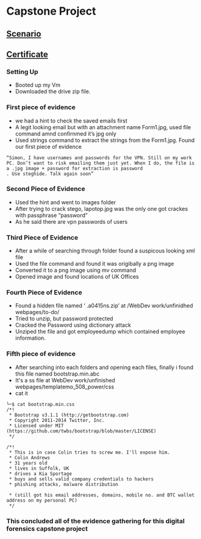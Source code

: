 
# Capstone Project
## [Scenario](https://github.com/alejandro-garf/Blue-Team-Junior-Analyst/blob/main/Intro%20To%20Digital%20Forensics/Scenario.md)
## [Certificate](https://github.com/alejandro-garf/Blue-Team-Junior-Analyst/blob/main/Intro%20To%20Digital%20Forensics/Course%20-%20Certificate%20-%20Introduction%20to%20Digital%20Forensics-course.pdf)
### Setting Up
 - Booted up my Vm
 - Downloaded the drive zip file.
### First piece of evidence 
 - we had a hint to check the saved emails first
 - A legit looking email but with an attachment name Form1.jpg, used file command amnd confirnmed it’s jpg only
 - Used strings command to extract the strings from the Form1.jpg. Found our first piece of evidence
```
“Simon, I have usernames and passwords for the VPN. Still on my work PC. Don’t want to risk emailing them just yet. When I do, the file is a .jpg image + password for extraction is password
. Use steghide. Talk again soon”
```
### Second Piece of Evidence 
 - Used the hint and went to images folder
 - After trying to crack stego, lapotop.jpg was the only one got crackes with passphrase “password”
 - As he said there are vpn passwords of users
### Third Piece of Evidence 
 - After a while of searching through folder found a suspicous looking xml file
 - Used the file command and found it was origibally a png image
 - Converted it to a png image using mv command
 - Opened image and found locations of UK Offices
### Fourth Piece of Evidence
 - Found a hidden file named ‘ .a0415ns.zip’ at /WebDev work/unfinidhed webpages/to-do/
 - Tried to unzip, but password protected
 - Cracked the Password using dictionary attack
 - Unziped the file and got employeedump which contained employee information.
### Fifth piece of evidence
 - After searching into each folders and opening each files, finally i found this file named bootstrap.min.abc
 - It's a ss file at WebDev work/unfinished webpages/templatemo_508_power/css
 - cat it
```
└─$ cat bootstrap.min.css
/*!
 * Bootstrap v3.1.1 (http://getbootstrap.com)
 * Copyright 2011-2014 Twitter, Inc.
 * Licensed under MIT (https://github.com/twbs/bootstrap/blob/master/LICENSE)
 */

/*!
 * This is in case Colin tries to screw me. I'll expose him.
 * Colin Andrews
 * 31 years old
 * lives in Suffolk, UK
 * drives a Kia Sportage
 * buys and sells valid company credentials to hackers
 * phishing attacks, malware distribution

 * (still got his email addresses, domains, mobile no. and BTC wallet address on my personal PC)
 */
```

### This concluded all of the evidence gathering for this digital forensics capstone project

